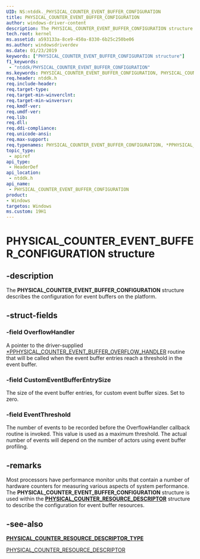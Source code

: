 ```yaml
---
UID: NS:ntddk._PHYSICAL_COUNTER_EVENT_BUFFER_CONFIGURATION
title: PHYSICAL_COUNTER_EVENT_BUFFER_CONFIGURATION
author: windows-driver-content
description: The PHYSICAL_COUNTER_EVENT_BUFFER_CONFIGURATION structure describes the configuration for event buffers on the platform.
tech.root: kernel
ms.assetid: a593133a-8ce9-450a-8330-6b25c250be06
ms.author: windowsdriverdev
ms.date: 01/23/2019
keywords: ["PHYSICAL_COUNTER_EVENT_BUFFER_CONFIGURATION structure"]
f1_keywords:
 - "ntddk/PHYSICAL_COUNTER_EVENT_BUFFER_CONFIGURATION"
ms.keywords: PHYSICAL_COUNTER_EVENT_BUFFER_CONFIGURATION, PHYSICAL_COUNTER_EVENT_BUFFER_CONFIGURATION, *PPHYSICAL_COUNTER_EVENT_BUFFER_CONFIGURATION,
req.header: ntddk.h
req.include-header:
req.target-type:
req.target-min-winverclnt:
req.target-min-winversvr:
req.kmdf-ver:
req.umdf-ver:
req.lib:
req.dll:
req.ddi-compliance:
req.unicode-ansi:
req.max-support:
req.typenames: PHYSICAL_COUNTER_EVENT_BUFFER_CONFIGURATION, *PPHYSICAL_COUNTER_EVENT_BUFFER_CONFIGURATION
topic_type:
 - apiref
api_type:
 - HeaderDef
api_location:
 - ntddk.h
api_name:
 - PHYSICAL_COUNTER_EVENT_BUFFER_CONFIGURATION
product:
- Windows
targetos: Windows
ms.custom: 19H1
---
```


# PHYSICAL_COUNTER_EVENT_BUFFER_CONFIGURATION structure

## -description

The <b>PHYSICAL_COUNTER_EVENT_BUFFER_CONFIGURATION</b> structure describes the configuration for event buffers on the platform.

## -struct-fields

### -field OverflowHandler

A pointer to the driver-supplied [*PPHYSICAL_COUNTER_EVENT_BUFFER_OVERFLOW_HANDLER](nc-ntddk-pphysical_counter_event_buffer_overflow_handler.md) routine that will be called when the event buffer entries reach a threshold in the event buffer.


### -field CustomEventBufferEntrySize

The size of the event buffer entries, for custom event buffer sizes. Set to zero.


### -field EventThreshold

The number of events to be recorded before the OverflowHandler callback routine is invoked. This value is used as a maximum threshold. The actual number of events will depend on the number of actors using event buffer profiling.

## -remarks

Most processors have performance monitor units that contain a number of hardware counters for measuring various aspects of system performance. The <b>PHYSICAL_COUNTER_EVENT_BUFFER_CONFIGURATION</b> structure is used within the [**PHYSICAL_COUNTER_RESOURCE_DESCRIPTOR**](ns-ntddk-_physical_counter_resource_descriptor.md) structure to describe the configuration for event buffer resources.

## -see-also

[**PHYSICAL_COUNTER_RESOURCE_DESCRIPTOR_TYPE**](ne-ntddk-_physical_counter_resource_descriptor_type.md)

[PHYSICAL_COUNTER_RESOURCE_DESCRIPTOR](ns-ntddk-_physical_counter_resource_descriptor.md)
